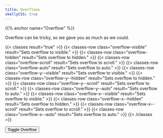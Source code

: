 ```yaml
---
title: Overflows
skellyCSS: true
---
```


{{% anchor name="Overflow" %}}

Overflow can be tricky, so we gave you as much as we could.

{{< classes result="true" >}}
{{< classes-row class="overflow-visible" result="Sets overflow to visible." >}}
{{< classes-row class="overflow-hidden" result="Sets overflow to hidden." >}}
{{< classes-row class="overflow-scroll" result="Sets overflow to scroll." >}}
{{< classes-row class="overflow-auto" result="Sets overflow to auto." >}}
{{< classes-row class="overflow-y--visible" result="Sets overflow to visible." >}}
{{< classes-row class="overflow-y--hidden" result="Sets overflow to hidden." >}}
{{< classes-row class="overflow-y--scroll" result="Sets overflow to scroll." >}}
{{< classes-row class="overflow-y--auto" result="Sets overflow to auto." >}}
{{< classes-row class="overflow-x--visible" result="Sets overflow to visible." >}}
{{< classes-row class="overflow-x--hidden" result="Sets overflow to hidden." >}}
{{< classes-row class="overflow-x--scroll" result="Sets overflow to scroll." >}}
{{< classes-row class="overflow-x--auto" result="Sets overflow to auto." >}}
{{< /classes >}}

<div class="block-container">
    <div class="block laptop-up-6 overflow-y--hidden">
        <button class="button button-primary background--salmon text--white overflow-button">Toggle Overflow</button>
        <div class="mt-2 mb-7 p-3 border border--color-med-blue overflow-paragraph" style="height: 7rem;">
            <h2 class="skeleton skeleton--md" role="presentation"></h2>
            <p class="skeleton" data-lines="5" role="presentation"></p>
            <p class="skeleton" data-lines="3" role="presentation"></p>
            <p class="skeleton" data-lines="6" role="presentation"></p>
        </div>
    </div>
</div>